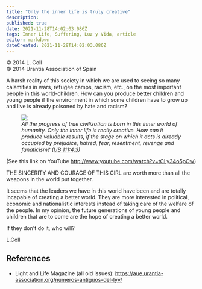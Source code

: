 ```yaml
---
title: "Only the inner life is truly creative"
description: 
published: true
date: 2021-11-28T14:02:03.086Z
tags: Inner Life, Suffering, Luz y Vida, article
editor: markdown
dateCreated: 2021-11-28T14:02:03.086Z
---
```


<p class="v-card v-sheet theme--light gray lighten-3 px-2">© 2014 L. Coll<br>© 2014 Urantia Association of Spain</p>


A harsh reality of this society in which we are used to seeing so many calamities in wars, refugee camps, racism, etc., on the most important people in this world-children. How can you produce better children and young people if the environment in which some children have to grow up and live is already poisoned by hate and racism?

<figure id="Figure_1" class="image urantiapedia">
<img src="/image/article/Luz_y_Vida/LyV36/06.jpg">
<figcaption><em>All the progress of true civilization is born in this inner world of humanity. Only the inner life is really creative. How can it produce valuable results, if the stage on which it acts is already occupied by prejudice, hatred, fear, resentment, revenge and fanaticism? (<a href="/en/The_Urantia_Book/111#p4_3">UB 111:4.3</a>)</em></figcaption>
</figure>

(See this link on YouTube http://www.youtube.com/watch?v=tCLy34o5pOw)

THE SINCERITY AND COURAGE OF THIS GIRL are worth more than all the weapons in the world put together.

It seems that the leaders we have in this world have been and are totally incapable of creating a better world. They are more interested in political, economic and nationalistic interests instead of taking care of the welfare of the people. In my opinion, the future generations of young people and children that are to come are the hope of creating a better world.

If they don't do it, who will?

L.Coll

## References

- Light and Life Magazine (all old issues): https://aue.urantia-association.org/numeros-antiguos-del-lyv/

